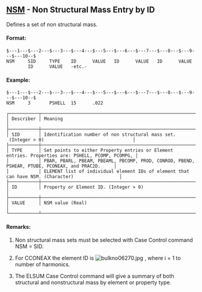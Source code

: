 ## [NSM](https://help.hexagonmi.com/bundle/MSC_Nastran_2022.4/page/Nastran_Combined_Book/qrg/bulkno/TOC.NSM.xhtml) - Non Structural Mass Entry by ID

Defines a set of non structural mass.

#### Format:<span></span>

```nastran
$---1---$---2---$---3---$---4---$---5---$---6---$---7---$---8---$---9---$---10--$
NSM     SID     TYPE    ID      VALUE   ID      VALUE   ID      VALUE           
        ID      VALUE   -etc.-                                                  
```
#### <span></span>

#### Example:

```nastran
$---1---$---2---$---3---$---4---$---5---$---6---$---7---$---8---$---9---$---10--$
NSM     3       PSHELL  15      .022                                            
```
```text
┌───────────┬──────────────────────────────────────────────────────────────────────────────────────────────────┐
│ Describer │ Meaning                                                                                          │
├───────────┼──────────────────────────────────────────────────────────────────────────────────────────────────┤
│ SID       │ Identification number of non structural mass set.  (Integer > 0)                                 │
├───────────┼──────────────────────────────────────────────────────────────────────────────────────────────────┤
│ TYPE      │ Set points to either Property entries or Element entries. Properties are: PSHELL, PCOMP, PCOMPG, │
│           │ PBAR, PBARL, PBEAM, PBEAML, PBCOMP, PROD, CONROD, PBEND, PSHEAR, PTUBE, PCONEAX, and PRAC2D.     │
│           │ ELEMENT list of individual element IDs of element that can have NSM. (Character)                 │
├───────────┼──────────────────────────────────────────────────────────────────────────────────────────────────┤
│ ID        │ Property or Element ID. (Integer > 0)                                                            │
├───────────┼──────────────────────────────────────────────────────────────────────────────────────────────────┤
│ VALUE     │ NSM value (Real)                                                                                 │
└───────────┴──────────────────────────────────────────────────────────────────────────────────────────────────┘
```
#### Remarks:

1. Non structural mass sets must be selected with Case Control command NSM = SID.

2. For CCONEAX the element ID is  ![bulkno06270.jpg](https://help-be.hexagonmi.com/bundle/MSC_Nastran_2022.4/page/Nastran_Combined_Book/qrg/bulkno/../../../assets/bulkno06270.jpg?_LANG=enus) , where i = 1 to number of harmonics.

3. The ELSUM Case Control command will give a summary of both structural and nonstructural mass by element or property type.

